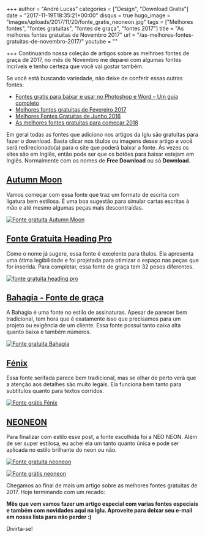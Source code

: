 +++
author = "André Lucas"
categories = ["Design", "Download Gratis"]
date = "2017-11-19T18:35:21+00:00"
disqus = true
hugo_image = "images/uploads/2017/11/20/fonte_gratis_neoneon.jpg"
tags = ["Melhores fontes", "fontes gratuitas", "fontes de graça", "fontes 2017"]
title = "As melhores fontes gratuitas de Novembro 2017"
url = "/as-melhores-fontes-gratuitas-de-novembro-2017/"
youtube = ""

+++
Continuando nossa coleção de artigos sobre as melhroes fontes de graça de 2017, no mês de Novembro me deparei com algumas fontes incríveis e tenho certeza que você vai gostar também.

Se você está buscando variedade, não deixe de conferir essas outras fontes:

* [Fontes gratis para baixar e usar no Photoshop e Word – Um guia completo](https://www.igluonline.com/fontes-gratis-para-baixar-e-usar-no-photoshop-e-word-um-guia-completo/)
* [Melhores fontes gratuitas de Fevereiro 2017]("https://www.igluonline.com/melhores-fontes-gratuitas-de-fevereiro-2017/)
* [Melhores Fontes Gratuitas de Junho 2016](https://www.igluonline.com/melhores-fontes-gratuitas-de-junho-2016/)
* [As melhores fontes gratuitas para começar 2018](https://www.igluonline.com/melhores-fontes-gratuitas-para-comecar-2018/)

Em geral todas as fontes que adiciono nos artigos da Iglu são gratuitas para fazer o download. Basta clicar nos títulos ou imagens desse artigo e você será redirecionado(a) para o site que poderá baixar a fonte. Às vezes os sites são em Inglês, então pode ser que os botões para baixar estejam em Inglês. Normalmente com os nomes de **Free Download** ou só **Download.**

## [Autumn Moon](http://www.1001fonts.com/autumn-moon-font.html)

Vamos começar com essa fonte que traz um formato de escrita com ligatura bem estilosa. É uma boa sugestão para simular cartas escritas à mão e até mesmo algumas peças mais descontraídas.

[![Fonte gratuita Autumn Moon](images/uploads/2017/11/20/fontes_gratuitas_novembro_2017.png "Fonte gratuita Autumn Moon")](http://www.1001fonts.com/autumn-moon-font.html)

## [Fonte Gratuita Heading Pro](https://www.myfonts.com/fonts/zetafonts/heading-pro/)

Como o nome já sugere, essa fonte é excelente para títulos. Ela apresenta uma ótima legibilidade e foi projetada para otimizar o espaço nas peças que for inserida. Para completar, essa fonte de graça tem 32 pesos diferentes.

[![fonte gratuita heading pro](images/uploads/2017/11/20/fonte_gratuita_heading_pro.jpg "Heading pro")](https://www.myfonts.com/fonts/zetafonts/heading-pro/)

## [Bahagia - Fonte de graça](https://pixelbuddha.net/freebie/bahagia-typeface)

A Bahagia é uma fonte no estilo de assinaturas. Apesar de parecer bem tradicional, tem hora que é exatamente isso que precisamos para um projeto ou exigência de um cliente. Essa fonte possui tanto caixa alta quanto baixa e também números.

[![Fonte gratuita Bahagia](images/uploads/2017/11/20/fonte_gratis_bahagia.jpg "Fonte gratuita Bahagia")](https://pixelbuddha.net/freebie/bahagia-typeface)

## [Fénix](https://www.behance.net/gallery/6901203/Fnix-(FREE-Typeface))

Essa fonte serifada parece bem tradicional, mas se olhar de perto verá que a atenção aos detalhes são muito legais. Ela funciona bem tanto para subtítulos quanto para textos corridos.

[![Fonte grátis Fénix](images/uploads/2017/11/20/fonte_gratis_fenix.jpg "Fonte grátis Fénix")](https://www.behance.net/gallery/6901203/Fnix-(FREE-Typeface))

## [NEONEON](https://www.behance.net/gallery/55332529/NEONEON-FREE-FONT)

Para finalizar com estilo esse post, a fonte escolhida foi a NEO NEON. Além de ser super estilosa, eu achei ela um tanto quanto única e pode ser aplicada no estilo brilhante do neon ou não.

[![Fonte gratuita neoneon](images/uploads/2017/11/20/fonte_gratis_neoneon2.jpg "Fonte gratuita neoneon")](https://www.behance.net/gallery/55332529/NEONEON-FREE-FONT)

[![Fonte grátis neoneon](images/uploads/2017/11/20/fonte_gratis_neoneon.jpg "Fonte grátis neoneon")](https://www.behance.net/gallery/55332529/NEONEON-FREE-FONT)

Chegamos ao final de mais um artigo sobre as melhores fontes gratuitas de 2017. Hoje terminando com um recado:

**Mês que vem vamos fazer um artigo especial com varias fontes especiais e também com novidades aqui na Iglu. Aproveite para deixar seu e-mail em nossa lista para não perder :)**

Divirta-se!